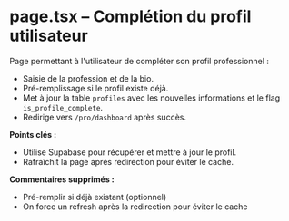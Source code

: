 # page.tsx – Complétion du profil utilisateur

Page permettant à l'utilisateur de compléter son profil professionnel :
- Saisie de la profession et de la bio.
- Pré-remplissage si le profil existe déjà.
- Met à jour la table `profiles` avec les nouvelles informations et le flag `is_profile_complete`.
- Redirige vers `/pro/dashboard` après succès.

**Points clés :**
- Utilise Supabase pour récupérer et mettre à jour le profil.
- Rafraîchit la page après redirection pour éviter le cache.

**Commentaires supprimés :**
- Pré-remplir si déjà existant (optionnel)
- On force un refresh après la redirection pour éviter le cache
